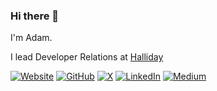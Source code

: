 ### Hi there 👋

I'm Adam.

I lead Developer Relations at [Halliday](https://halliday.xyz/)

<a href="https://www.adambavosa.com/"><img src="https://img.shields.io/badge/AdamBavosa.com-blue" alt="Website"></a>
<a href="https://github.com/ajb413"><img src="https://img.shields.io/github/followers/ajb413.svg?label=GitHub&style=social" alt="GitHub"></a>
<a href="https://x.com/adambavosa"><img src="https://img.shields.io/twitter/follow/adambavosa?label=@adambavosa&style=social" alt="X"></a>
<a href="https://www.linkedin.com/in/adam-bavosa/"><img src="https://img.shields.io/badge/LinkedIn--_.svg?style=social&logo=linkedin" alt="LinkedIn"></a>
<a href="https://medium.com/@adam.bavosa"><img src="https://img.shields.io/badge/Medium--ooo?logo=medium&style=social" alt="Medium"></a>

<!--
**ajb413/ajb413** is a ✨ _special_ ✨ repository because its `README.md` (this file) appears on your GitHub profile.

Here are some ideas to get you started:

- 🔭 I’m currently working on ...
- 🌱 I’m currently learning ...
- 👯 I’m looking to collaborate on ...
- 🤔 I’m looking for help with ...
- 💬 Ask me about ...
- 📫 How to reach me: ...
- 😄 Pronouns: ...
- ⚡ Fun fact: ...
-->
